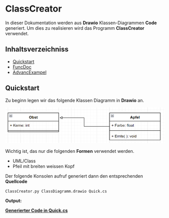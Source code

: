 # ClassCreator
In dieser Dokumentation werden aus **Drawio** Klassen-Diagrammen **Code** generiert. Um dies zu realisieren wird das Programm **ClassCreator** verwendet.
## Inhaltsverzeichniss
* [Quickstart](##Quickstart)
* [FuncDoc](Doc/FuncDoc.md)
* [AdvancExampel](Doc/AdvancExampel.md)
## Quickstart
Zu beginn legen wir das folgende Klassen Diagramm in **Drawio** an.


![Bild](Doc/Bilder/QuickClassDiagramm.PNG)


Wichtig ist, das nur die folgenden **Formen** verwendet werden.
* UML/Class
* Pfeil mit breiten weissen Kopf


Der folgende Konsolen aufruf generiert dann den entsprechenden **Quellcode**



	ClassCreator.py ClassDiagramm.drawio Quick.cs


**Output:**

[**Generierter Code in Quick.cs**](Doc/Quick.cs)
